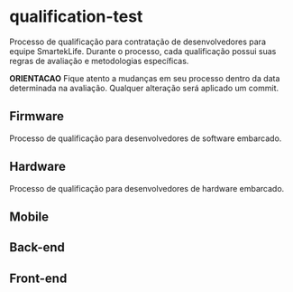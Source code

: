 # qualification-test
Processo de qualificação para contratação de desenvolvedores para equipe SmartekLife.
Durante o processo, cada qualificação possui suas regras de avaliação e metodologias específicas.

**ORIENTACAO** Fique atento a mudanças em seu processo dentro da data determinada na avaliação.
Qualquer alteração será aplicado um commit.

## Firmware
Processo de qualificação para desenvolvedores de software embarcado.

## Hardware
Processo de qualificação para desenvolvedores de hardware embarcado.

## Mobile

## Back-end

## Front-end

